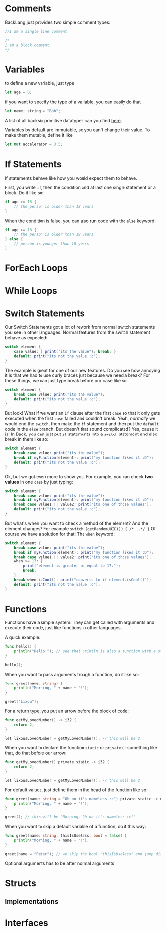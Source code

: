 # Comments

BackLang just provides two simple comment types:

```rust
//I am a single line comment
```

```rust
/*
I am a block comment
*/
```

# Variables

to define a new variable, just type

```rust
let age = 0;
```

if you want to specify the type of a variable, you can easily do that

```rust
let name: string = "Bob";
```

A list of all backsic primitive datatypes can you find [here](https://github.com/Backseating-Committee-2k/Backlang/wiki/3.-Primitive-DataTypes).

Variables by default are immutable, so you can't change their value. To make them mutable, define it like

```rust
let mut accelerator = 3.5;
```

# If Statements

If statements behave like how you would expect them to behave.

First, you write `if`, then the condition and at last one single statement or a block.
Do it like so:

```rust
if age >= 18 {
    // the person is older than 18 years
}
```

When the condition is false, you can also run code with the `else` keyword:

```rust
if age >= 18 {
    // the person is older than 18 years
} else {
    // person is younger than 18 years
}
```

# ForEach Loops

# While Loops

# Switch Statements

Our Switch Statements got a lot of rework from normal switch statements you see in other languages.
Normal features from the switch statement behave as expected:

```java
switch element {
    case value: { print("its the value"); break; }
    default: print("its not the value :c");
}
```

The example is great for one of our new features. Do you see how annoying it is that we had to use curly braces just because we need a break?
For these things, we can just type break before our case like so:

```java
switch element {
    break case value: print("its the value");
    default: print("its not the value :c");
}
```

But look! What if we want an `if` clause after the first `case` so that it only gets executed when the first `case` failed and couldn't break.
Yeah, _normally_ we would end the `switch`, then make the `if` statement and then put the `default` code in the `else` branch. But doesn't that sound complicated? Yes, cause it is! In Back, you can just put `if` statements into a `switch` statement and also break in them like so:

```java
switch element {
    break case value: print("its the value");
    break if myFunction(element): print("my function likes it :D");
    default: print("its not the value :c");
}
```

Ok, but we got even more to show you. For example, you can check **two values** in one `case` by just typing:

```java
switch element {
    break case value: print("its the value");
    break if myFunction(element): print("my function likes it :D");
    break case value1 || value2: print("its one of those values");
    default: print("its not the value :c");
}
```

But what's when you want to check a method of the element? And the element changes? For example `switch (getRandomUUID()) { /*...*/ }`
Of course we have a solution for that! The `when` keyword:

```java
switch element {
    break case value: print("its the value");
    break if myFunction(element): print("my function likes it :D");
    break case value1 || value2: print("its one of those values");
    when >= 17: {
        print("element is greater or equal to 17.");
        break;
    }
    break when isCool(): print("converts to if element.isCool()");
    default: print("its not the value :c");
}
```

# Functions

Functions have a simple system. They can get called with arguments and execute their code, just like functions in other languages.

A quick example:
```go
func hello() {
    println("Hello!"); // see that println is also a function with a string as argument?
}

hello();
```

When you want to pass arguments trough a function, do it like so:

```go
func greet(name: string) {
    println("Morning, " + name + "!");
}

greet("Lixou");
```

For a return type, you put an arrow before the block of code:

```go
func getMyLovedNumber() -> i32 {
    return 2;
}

let lixousLovedNumber = getMyLovedNumber(); // this will be 2
```

When you want to declare the function `static` or `private` or something like that, do that before our arrow:

```go
func getMyLovedNumber() private static -> i32 {
    return 2;
}

let lixousLovedNumber = getMyLovedNumber(); // this will be 2
```

For default values, just define them in the head of the function like so:

```go
func greet(name: string = "Oh no it's nameless :c") private static -> none {
    println("Morning, " + name + "!"); 
}

greet(); // this will be "Morning, Oh no it's nameless :c!"
```

When you want to skip a default variable of a function, do it this way:

```go
func greet(name: string, thisIsUseless: bool = false) {
    println("Morning, " + name + "!"); 
}

greet(name = "Peter"); // we skip the bool "thisIsUseless" and jump directly to the name argument
```

Optional arguments has to be after normal arguments

# Structs

## Implementations

# Interfaces